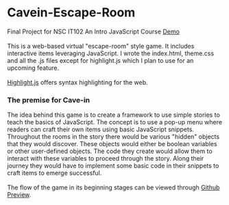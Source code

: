 # Cavein-Escape-Room
Final Project for NSC IT102 An Intro JavaScript Course [Demo](https://htmlpreview.github.io/?https://github.com/theGaryLarson/Cavein-Escape-Room/blob/main/index.html)
<br></br>
This is a web-based virtual "escape-room" style game. It includes interactive items leveraging JavaScript. I wrote the index.html, theme.css and all the .js files  except for highlight.js which I plan to use for an upcoming feature.
<br></br>
[Highlight.js](https://highlightjs.org/) offers syntax highlighting for the web.
   
### The premise for Cave-in
The idea behind this game is to create a framework to use simple stories to teach the basics of JavaScript. The concept is to use a pop-up menu where readers can craft their own items using basic JavaScript snippets. Throughout the rooms in the story there would be various "hidden" objects that they would discover. These objects would either be boolean variables or other user-defined objects. The code they create would allow them to interact with these variables to proceed through the story. Along their journey they would have to implement some basic code in their snippets to craft items to emerge successful. 
<br></br>
The flow of the game in its beginning stages can be viewed through [Github Preview](https://htmlpreview.github.io/?https://github.com/theGaryLarson/Cavein-Escape-Room/blob/main/index.html).
